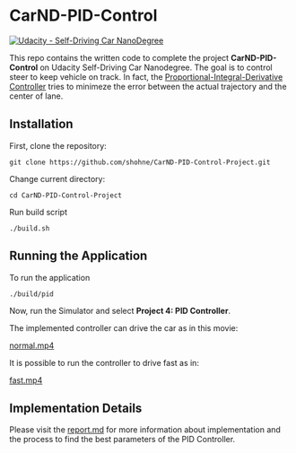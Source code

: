 # CarND-PID-Control
[![Udacity - Self-Driving Car NanoDegree](https://s3.amazonaws.com/udacity-sdc/github/shield-carnd.svg)](http://www.udacity.com/drive)

This repo contains the written code to complete the project **CarND-PID-Control** on Udacity Self-Driving Car Nanodegree. The goal is to control steer to keep vehicle on track. In fact, the [Proportional-Integral-Derivative Controller](https://en.wikipedia.org/wiki/PID_controller) tries to minimeze the error between the actual trajectory and the center of lane. 

Installation
---
First, clone the repository:
```
git clone https://github.com/shohne/CarND-PID-Control-Project.git
```
Change current directory:
```
cd CarND-PID-Control-Project
```
Run build script
```
./build.sh
```
Running the Application
---
To run the application
```
./build/pid
```
Now, run the Simulator and select **Project 4: PID Controller**.

The implemented controller can drive the car as in this movie:

[normal.mp4](normal.mp4)

It is possible to run the controller to drive fast as in:

[fast.mp4](fast.mp4)

Implementation Details
---
Please visit the [report.md](report.md) for more information about implementation and the process to find the best parameters of the PID Controller.


